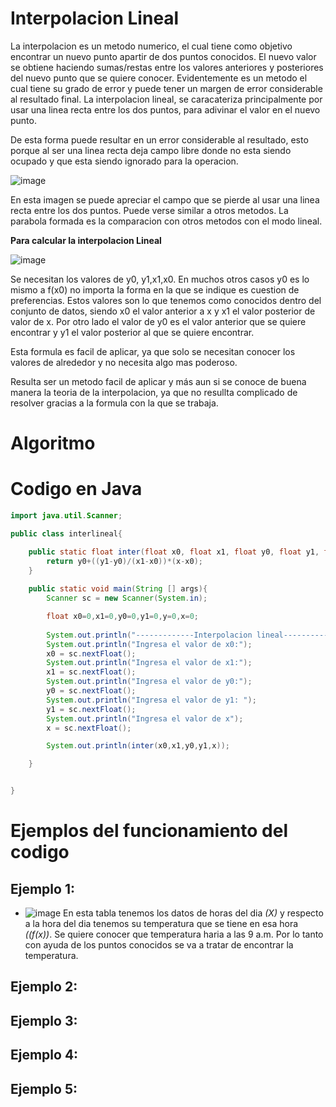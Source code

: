 # Interpolacion Lineal

La interpolacion es un metodo numerico, el cual tiene como objetivo encontrar un nuevo punto apartir de dos puntos conocidos.
El nuevo valor se obtiene haciendo sumas/restas entre los valores anteriores y posteriores del nuevo punto que se quiere conocer.
Evidentemente es un metodo el cual tiene su grado de error y puede tener un margen de error considerable al resultado final.
La interpolacion lineal, se caracateriza principalmente por usar una linea recta entre los dos puntos, para adivinar el valor en el nuevo punto.

De esta forma puede resultar en un error considerable al resultado, esto porque al ser una linea recta deja campo libre donde no esta siendo ocupado y que esta siendo ignorado para la operacion.

![image](https://github.com/CristianCHsx/Metodos-Numericos/assets/162630564/d8c469f3-4126-486a-b06a-100185a82df2)

En esta imagen se puede apreciar el campo que se pierde al usar una linea recta entre los dos puntos. Puede verse similar a otros metodos. La parabola formada es la comparacion con otros metodos con el modo lineal.

**Para calcular la interpolacion Lineal**

![image](https://github.com/CristianCHsx/Metodos-Numericos/assets/162630564/cdab2527-500e-45b4-bd97-468ca32c184f)

Se necesitan los valores de y0, y1,x1,x0. En muchos otros casos y0 es lo mismo a f(x0) no importa la forma en la que se indique es cuestion de preferencias. Estos valores son lo que tenemos como conocidos dentro del conjunto de datos, siendo x0 el valor anterior a x y x1 el valor posterior de valor de x. Por otro lado el valor de y0 es el valor anterior que se quiere encontrar y y1 el valor posterior al que se quiere encontrar.

Esta formula es facil de aplicar, ya que solo se necesitan conocer los valores de alrededor y no necesita algo mas poderoso.

Resulta ser un metodo facil de aplicar y más aun si se conoce de buena manera la teoria de la interpolacion, ya que no resullta complicado de resolver gracias a la formula con la que se trabaja.

# Algoritmo




# Codigo en Java
```java
import java.util.Scanner;

public class interlineal{

    public static float inter(float x0, float x1, float y0, float y1, float x){
        return y0+((y1-y0)/(x1-x0))*(x-x0);
    }
    
    public static void main(String [] args){
        Scanner sc = new Scanner(System.in);         

        float x0=0,x1=0,y0=0,y1=0,y=0,x=0;
        
        System.out.println("-------------Interpolacion lineal-------------");
        System.out.println("Ingresa el valor de x0:");
        x0 = sc.nextFloat();
        System.out.println("Ingresa el valor de x1:");
        x1 = sc.nextFloat();
        System.out.println("Ingresa el valor de y0:");
        y0 = sc.nextFloat();
        System.out.println("Ingresa el valor de y1: ");
        y1 = sc.nextFloat();
        System.out.println("Ingresa el valor de x");
        x = sc.nextFloat();

        System.out.println(inter(x0,x1,y0,y1,x));

    }


}

```

# Ejemplos del funcionamiento del codigo

## Ejemplo 1:
-  ![image](https://github.com/CristianCHsx/Metodos-Numericos/assets/162630564/706dd050-b240-44d8-b7fa-4d4bb1f58473)
    En esta tabla tenemos los datos de horas del dia _(X)_ y respecto a la hora del dia tenemos su temperatura que se tiene en esa hora _((f(x))_. Se quiere conocer que temperatura haria a las 9 a.m. Por lo tanto con ayuda de los puntos conocidos se va a tratar de encontrar la temperatura.

## Ejemplo 2:

## Ejemplo 3:

## Ejemplo 4:

## Ejemplo 5:
